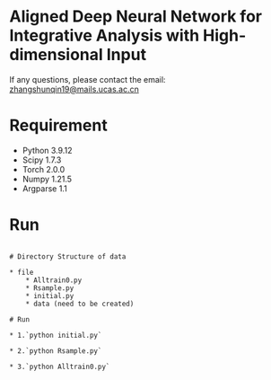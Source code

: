 # Aligned Deep Neural Network for Integrative Analysis with High-dimensional Input

If any questions, please contact the email: zhangshunqin19@mails.ucas.ac.cn

# Requirement

* Python 3.9.12
* Scipy 1.7.3
* Torch 2.0.0
* Numpy 1.21.5
* Argparse 1.1

# Run


```

# Directory Structure of data

* file
    * Alltrain0.py
    * Rsample.py
    * initial.py
    * data (need to be created)

# Run

* 1.`python initial.py`

* 2.`python Rsample.py`

* 3.`python Alltrain0.py`


```

